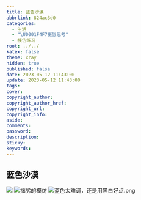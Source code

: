 ```yaml
---
title: 蓝色沙漠
abbrlink: 824ac3d0
categories:
  - 生活
  - "\U0001F4F7摄影思考"
  - 模仿练习
root: ../../
katex: false
theme: xray
hidden: true
published: false
date: 2023-05-12 11:43:00
update: 2023-05-12 11:43:00
tags:
cover:
copyright_author:
copyright_author_href:
copyright_url:
copyright_info:
aside:
comments:
password:
description:
sticky:
keywords:
---
```


## 蓝色沙漠
![](/images/20230506/Pasted%20image%2020230512114311.png)
![拙劣的模仿](https://pic.si-on.top/2023/05/20230512114432.png)
![蓝色太难调，还是用黑白好点.png](https://pic.si-on.top/2023/05/20230512115806.png)


